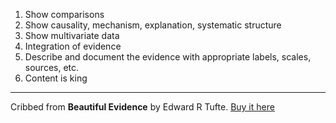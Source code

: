 1. Show comparisons
2. Show causality, mechanism, explanation, systematic structure
3. Show multivariate data
4. Integration of evidence
5. Describe and document the evidence with appropriate labels, scales, sources, etc.
6. Content is king

***
Cribbed from **Beautiful Evidence** by Edward R Tufte. [Buy it here](http://www.amazon.com/s?ie=UTF8&field-keywords=beautiful%20evidence&index=blended&link_code=qs&tag=wwwcanoniccom-20)